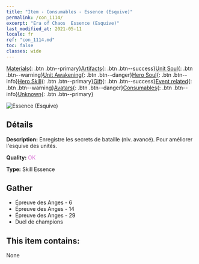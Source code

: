 ```yaml
---
title: "Item - Consumables - Essence (Esquive)"
permalink: /con_1114/
excerpt: "Era of Chaos  Essence (Esquive)"
last_modified_at: 2021-05-11
locale: fr
ref: "con_1114.md"
toc: false
classes: wide
---
```

 [Materials](/ItemsFR/){: .btn .btn--primary}[Artifacts](/ItemsFR/Artifacts/){: .btn .btn--success}[Unit Soul](/ItemsFR/UnitSoul/){: .btn .btn--warning}[Unit Awakening](/ItemsFR/UnitAwakening/){: .btn .btn--danger}[Hero Soul](/ItemsFR/HeroSoul/){: .btn .btn--info}[Hero Skill](/ItemsFR/HeroSkill/){: .btn .btn--primary}[Gift](/ItemsFR/Gift/){: .btn .btn--success}[Event related](/ItemsFR/Events/){: .btn .btn--warning}[Avatars](/ItemsFR/Avatars/){: .btn .btn--danger}[Consumables](/ItemsFR/Consumables/){: .btn .btn--info}[Unknown](/ItemsFR/Unknown/){: .btn .btn--primary}

 ![Essence (Esquive)](/images/t/i_7005.png)

## Détails
 **Description:** Enregistre les secrets de bataille (niv. avancé). Pour améliorer l'esquive des unités.

 **Quality:** <span style="color: #DA70D6">OK</span>

 **Type:** Skill Essence

## Gather

*    Épreuve des Anges - 6 
*    Épreuve des Anges - 14 
*    Épreuve des Anges - 29 
*    Duel de champions 

## This item contains:

  None

